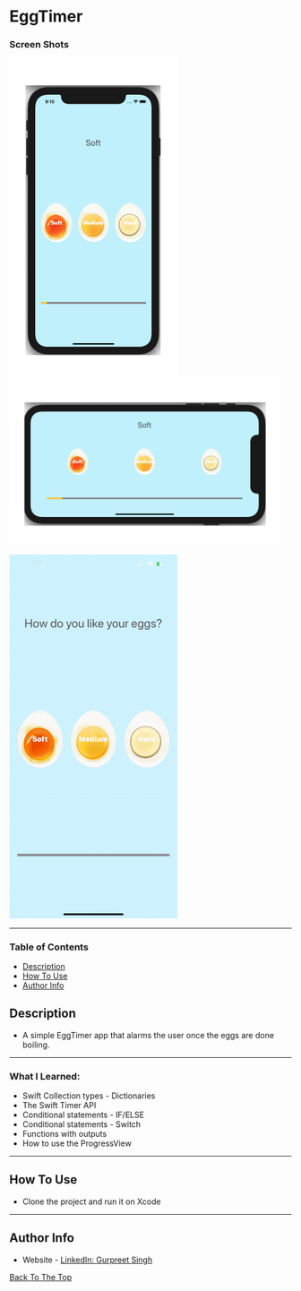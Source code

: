 # EggTimer
### Screen Shots

<img src="Github-Images/Img1.png" width="300"><img src="Github-Images/Img2.png" height="300">

<img src="Github-Images/Img3.gif" width="300">

---

### Table of Contents

- [Description](#description)
- [How To Use](#how-to-use)
- [Author Info](#author-info)

## Description

- A simple EggTimer app that alarms the user once the eggs are done boiling.

---

### What I Learned:

- Swift Collection types - Dictionaries
- The Swift Timer API
- Conditional statements - IF/ELSE
- Conditional statements - Switch
- Functions with outputs
- How to use the ProgressView

---

## How To Use

- Clone the project and run it on Xcode
---

## Author Info
- Website - [LinkedIn: Gurpreet Singh](https://www.linkedin.com/in/gurpreet-singh-a2651b107/)

[Back To The Top](#EggTimer)
